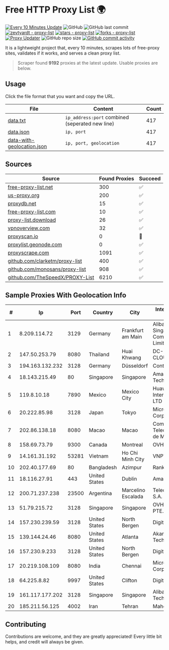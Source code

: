 
# Free HTTP Proxy List 🌍

[![Every 10 Minutes Update](https://github.com/mertguvencli/http-proxy-list/actions/workflows/main.yml/badge.svg?branch=main)](https://github.com/mertguvencli/http-proxy-list/actions/workflows/main.yml)
![GitHub](https://img.shields.io/github/license/mertguvencli/http-proxy-list)
![GitHub last commit](https://img.shields.io/github/last-commit/mertguvencli/http-proxy-list)
[![zevtyardt - proxy-list](https://img.shields.io/static/v1?label=zevtyardt&message=proxy-list&color=blue&logo=github)](https://github.com/zevtyardt/proxy-list "Go to GitHub repo")
[![stars - proxy-list](https://img.shields.io/github/stars/zevtyardt/proxy-list?style=social)](https://github.com/zevtyardt/proxy-list)
[![forks - proxy-list](https://img.shields.io/github/forks/zevtyardt/proxy-list?style=social)](https://github.com/zevtyardt/proxy-list)
[![Proxy Updater](https://github.com/zevtyardt/proxy-list/workflows/Proxy%20Updater/badge.svg)](https://github.com/zevtyardt/proxy-list/actions?query=workflow:"Proxy+Updater")
![GitHub repo size](https://img.shields.io/github/repo-size/zevtyardt/proxy-list)
[![GitHub commit activity](https://img.shields.io/github/commit-activity/m/zevtyardt/proxy-list?logo=commits)](https://github.com/zevtyardt/proxy-list/commits/main)

It is a lightweight project that, every 10 minutes, scrapes lots of free-proxy sites, validates if it works, and serves a clean proxy list.

> Scraper found **9192** proxies at the latest update. Usable proxies are below.

## Usage

Click the file format that you want and copy the URL.

|File|Content|Count|
|----|-------|-----|
|[data.txt](https://raw.githubusercontent.com/mertguvencli/http-proxy-list/main/proxy-list/data.txt)|`ip_address:port` combined (seperated new line)|417|
|[data.json](https://raw.githubusercontent.com/mertguvencli/http-proxy-list/main/proxy-list/data.json)|`ip, port`|417|
|[data-with-geolocation.json](https://raw.githubusercontent.com/mertguvencli/http-proxy-list/main/proxy-list/data-with-geolocation.json)|`ip, port, geolocation`|417|

## Sources

|Source|Found Proxies|Succeed|
|------|-------------|-------|
|[free-proxy-list.net](https://free-proxy-list.net)|300|✅|
|[us-proxy.org](https://www.us-proxy.org)|200|✅|
|[proxydb.net](http://proxydb.net)|15|✅|
|[free-proxy-list.com](https://free-proxy-list.com/?page=&port=&type%5B%5D=http&type%5B%5D=https&up_time=0&search=Search)|10|✅|
|[proxy-list.download](https://www.proxy-list.download/HTTP)|26|✅|
|[vpnoverview.com](https://vpnoverview.com/privacy/anonymous-browsing/free-proxy-servers)|32|✅|
|[proxyscan.io](https://www.proxyscan.io)|0|🚫|
|[proxylist.geonode.com](https://proxylist.geonode.com/api/proxy-list?limit=300&page=1&sort_by=lastChecked&sort_type=desc&protocols=http,https)|0|✅|
|[proxyscrape.com](https://api.proxyscrape.com/v2/?request=displayproxies&protocol=http&timeout=10000&country=all&ssl=all&anonymity=all)|1091|✅|
|[github.com/clarketm/proxy-list](https://raw.githubusercontent.com/clarketm/proxy-list/master/proxy-list-raw.txt)|400|✅|
|[github.com/monosans/proxy-list](https://raw.githubusercontent.com/monosans/proxy-list/main/proxies/http.txt)|908|✅|
|[github.com/TheSpeedX/PROXY-List](https://raw.githubusercontent.com/TheSpeedX/PROXY-List/master/http.txt)|6210|✅|


## Sample Proxies With Geolocation Info

|#|Ip|Port|Country|City|Internet Service Provider|
|-|--|----|-------|----|-------------------------|
|1|8.209.114.72|3129|Germany|Frankfurt am Main|Alibaba.com Singapore E-Commerce Private Limited|
|2|147.50.253.79|8080|Thailand|Huai Khwang|DC-CLOUDFOREST3|
|3|194.163.132.232|3128|Germany|Düsseldorf|Contabo GmbH|
|4|18.143.215.49|80|Singapore|Singapore|Amazon Technologies Inc.|
|5|119.8.10.18|7890|Mexico|Mexico City|Huawei International Pte. LTD|
|6|20.222.85.98|3128|Japan|Tokyo|Microsoft Corporation|
|7|202.86.138.18|8080|Macao|Macao|Companhia de Telecomunicacoes de Macau|
|8|158.69.73.79|9300|Canada|Montreal|OVH SAS|
|9|14.161.31.192|53281|Vietnam|Ho Chi Minh City|VNPT|
|10|202.40.177.69|80|Bangladesh|Azimpur|Ranks ITT|
|11|18.116.27.91|443|United States|Dublin|Amazon.com, Inc.|
|12|200.71.237.238|23500|Argentina|Marcelino Escalada|Telecom Argentina S.A.|
|13|51.79.215.72|3128|Singapore|Singapore|OVH Singapore PTE. LTD|
|14|157.230.239.59|3128|United States|North Bergen|DigitalOcean, LLC|
|15|139.144.24.46|8080|United States|Atlanta|Akamai Technologies, Inc.|
|16|157.230.9.233|3128|United States|North Bergen|DigitalOcean, LLC|
|17|20.219.108.109|8080|India|Chennai|Microsoft Corporation|
|18|64.225.8.82|9997|United States|Clifton|DigitalOcean, LLC|
|19|161.117.177.202|3128|Singapore|Singapore|Alibaba (US) Technology Co.|
|20|185.211.56.125|4002|Iran|Tehran|Mahdiar Rafiee|



## Contributing

Contributions are welcome, and they are greatly appreciated! Every
little bit helps, and credit will always be given.

